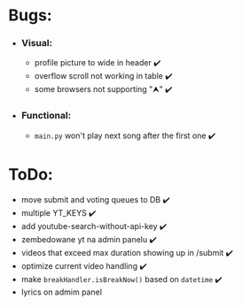 # Bugs:

* ### Visual:
  * profile picture to wide in header ✔️
  * overflow scroll not working in table ✔️
  * some browsers not supporting "⮝" ✔️

* ### Functional:
  * `main.py` won't play next song after the first one ✔️

# ToDo:

* move submit and voting queues to DB ✔️
* multiple YT_KEYS ✔️
* add youtube-search-without-api-key ✔️
* zembedowane yt na admin panelu ✔️
* videos that exceed max duration showing up in /submit ✔️
* optimize current video handling ✔️
* make `breakHandler.isBreakNow()` based on `datetime` ✔️
* lyrics on admim panel
